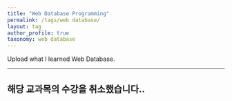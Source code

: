 ```yaml
---
title: "Web Database Programming"
permalink: /tags/web database/
layout: tag
author_profile: true
taxonomy: web database
---
```


Upload what I learned Web Database.  

- - -  

## 해당 교과목의 수강을 취소했습니다..
